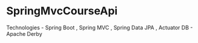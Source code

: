 # SpringMvcCourseApi
Technologies - Spring Boot , Spring MVC , Spring Data JPA , Actuator
DB - Apache Derby
